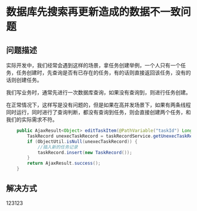 # 数据库先搜索再更新造成的数据不一致问题

## 问题描述

实际开发中，我们经常会遇到这样的场景，拿任务创建举例，一个人只有一个任务，任务创建时，先查询是否有已存在的任务，有的话则直接返回该任务，没有的话则创建任务。

我们写业务时，通常先进行一次数据库查询，如果没有查询到，则进行任务创建。

在正常情况下，这样写是没有问题的，但是如果在高并发场景下，如果有两条线程同时运行，同时进行了查询判断，都没有查询到任务，则会直接创建两个任务，和我们的实际需求不符。

```java
    public AjaxResult<Object> editTaskItem(@PathVariable("taskId") Long taskId) {
        TaskRecord unexecTaskRecord = taskRecordService.getUnexecTaskRecord(taskId);
        if (ObjectUtil.isNull(unexecTaskRecord)) {
            //插入新的任务记录
            taskRecord.insert(new TaskRecord());
        }
        return AjaxResult.success();
    }
```

## 解决方式

123123